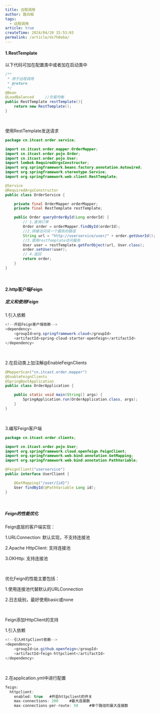 ```yaml
---
title: 远程调用
author: 路白榆
tags:
  - 远程调用
article: true
createTime: 2024/04/20 15:53:03
permalink: /article/ds7h8eba/
---
```


#### 1.RestTemplate

以下代码可加在配置类中或者加在启动类中

```java
/**
 * 用于远程调用
 * @return
 */
@Bean
@LoadBalanced     //负载均衡
public RestTemplate restTemplate(){
    return new RestTemplate();
}
```

<br>

使用RestTemplate发送请求

```java
package cn.itcast.order.service;

import cn.itcast.order.mapper.OrderMapper;
import cn.itcast.order.pojo.Order;
import cn.itcast.order.pojo.User;
import lombok.RequiredArgsConstructor;
import org.springframework.beans.factory.annotation.Autowired;
import org.springframework.stereotype.Service;
import org.springframework.web.client.RestTemplate;

@Service
@RequiredArgsConstructor
public class OrderService {

    private final OrderMapper orderMapper;
    private final RestTemplate restTemplate;

    public Order queryOrderById(Long orderId) {
        // 1.查询订单
        Order order = orderMapper.findById(orderId);
        //2.拼接访问另一个服务的路径
        String url = "http://userservice/user/" + order.getUserId();
        //3.使用restTemplate访问服务
        User user = restTemplate.getForObject(url, User.class);
        order.setUser(user);
        // 4.返回
        return order;
    }
}
```

<br>

#### 2.http客户端Feign

##### 定义和使用Feign

1.引入依赖

```java
<!--开启Feign客户端依赖-->
<dependency>
    <groupId>org.springframework.cloud</groupId>
    <artifactId>spring-cloud-starter-openfeign</artifactId>
</dependency>
```

<br>

2.在启动类上加注解@EnableFeignClients

```java
@MapperScan("cn.itcast.order.mapper")
@EnableFeignClients
@SpringBootApplication
public class OrderApplication {

    public static void main(String[] args) {
        SpringApplication.run(OrderApplication.class, args);
    }
}
```

<br>

3.编写Feign客户端

```java
package cn.itcast.order.clients;

import cn.itcast.order.pojo.User;
import org.springframework.cloud.openfeign.FeignClient;
import org.springframework.web.bind.annotation.GetMapping;
import org.springframework.web.bind.annotation.PathVariable;

@FeignClient("userservice")
public interface UserClient {

    @GetMapping("/user/{id}")
    User findById(@PathVariable Long id);
}
```

<br>

##### Feign的性能优化

Feign底层的客户端实现：

1.URLConnection: 默认实现，不支持连接池

2.Apache HttpClient: 支持连接池

3.OKHttp: 支持连接池

<br>

优化Feign的性能主要包括：

1.使用连接池代替默认的URLConnection

2.日志级别，最好使用basic或none

<br>

Feign添加HttpClient的支持

1.引入依赖

```java
<!--引入HttpClient依赖-->
<dependency>
    <groupId>io.github.openfeign</groupId>
    <artifactId>feign-httpclient</artifactId>
</dependency>
```

<br>

2.在application.yml中进行配置

```java
feign:
  httpclient:
    enabled: true   #开启httpclient的开关
    max-connections: 200     #最大连接数
    max-connections-per-route: 50     #单个路径的最大连接数
```

